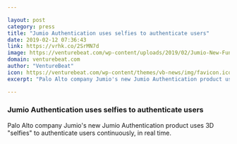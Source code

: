 ```yaml
---

layout: post
category: press
title: "Jumio Authentication uses selfies to authenticate users"
date: 2019-02-12 07:36:43
link: https://vrhk.co/2SrMN7d
image: https://venturebeat.com/wp-content/uploads/2019/02/Jumio-New-Funds.png?w=1200&strip=all
domain: venturebeat.com
author: "VentureBeat"
icon: https://venturebeat.com/wp-content/themes/vb-news/img/favicon.ico
excerpt: "Palo Alto company Jumio's new Jumio Authentication product uses 3D \"selfies\" to authenticate users continuously, in real time."

---
```


### Jumio Authentication uses selfies to authenticate users

Palo Alto company Jumio's new Jumio Authentication product uses 3D "selfies" to authenticate users continuously, in real time.